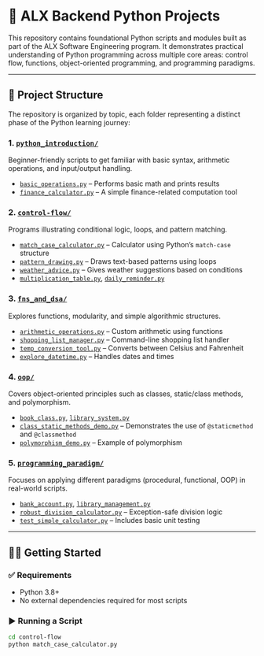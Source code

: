 # 🐍 ALX Backend Python Projects

This repository contains foundational Python scripts and modules built as part of the ALX Software Engineering program. It demonstrates practical understanding of Python programming across multiple core areas: control flow, functions, object-oriented programming, and programming paradigms.

---

## 📁 Project Structure

The repository is organized by topic, each folder representing a distinct phase of the Python learning journey:

### 1. [`python_introduction/`](./alx_be_python-main/python_introduction/)
Beginner-friendly scripts to get familiar with basic syntax, arithmetic operations, and input/output handling.

- [`basic_operations.py`](./alx_be_python-main/python_introduction/basic_operations.py) – Performs basic math and prints results  
- [`finance_calculator.py`](./alx_be_python-main/python_introduction/finance_calculator.py) – A simple finance-related computation tool

### 2. [`control-flow/`](./alx_be_python-main/control-flow/)
Programs illustrating conditional logic, loops, and pattern matching.

- [`match_case_calculator.py`](./alx_be_python-main/control-flow/match_case_calculator.py) – Calculator using Python’s `match-case` structure  
- [`pattern_drawing.py`](./alx_be_python-main/control-flow/pattern_drawing.py) – Draws text-based patterns using loops  
- [`weather_advice.py`](./alx_be_python-main/control-flow/weather_advice.py) – Gives weather suggestions based on conditions  
- [`multiplication_table.py`](./alx_be_python-main/control-flow/multiplication_table.py), [`daily_reminder.py`](./alx_be_python-main/control-flow/daily_reminder.py)

### 3. [`fns_and_dsa/`](./alx_be_python-main/fns_and_dsa/)
Explores functions, modularity, and simple algorithmic structures.

- [`arithmetic_operations.py`](./alx_be_python-main/fns_and_dsa/arithmetic_operations.py) – Custom arithmetic using functions  
- [`shopping_list_manager.py`](./alx_be_python-main/fns_and_dsa/shopping_list_manager.py) – Command-line shopping list handler  
- [`temp_conversion_tool.py`](./alx_be_python-main/fns_and_dsa/temp_conversion_tool.py) – Converts between Celsius and Fahrenheit  
- [`explore_datetime.py`](./alx_be_python-main/fns_and_dsa/explore_datetime.py) – Handles dates and times

### 4. [`oop/`](./alx_be_python-main/oop/)
Covers object-oriented principles such as classes, static/class methods, and polymorphism.

- [`book_class.py`](./alx_be_python-main/oop/book_class.py), [`library_system.py`](./alx_be_python-main/oop/library_system.py)  
- [`class_static_methods_demo.py`](./alx_be_python-main/oop/class_static_methods_demo.py) – Demonstrates the use of `@staticmethod` and `@classmethod`  
- [`polymorphism_demo.py`](./alx_be_python-main/oop/polymorphism_demo.py) – Example of polymorphism

### 5. [`programming_paradigm/`](./alx_be_python-main/programming_paradigm/)
Focuses on applying different paradigms (procedural, functional, OOP) in real-world scripts.

- [`bank_account.py`](./alx_be_python-main/programming_paradigm/bank_account.py), [`library_management.py`](./alx_be_python-main/programming_paradigm/library_management.py)  
- [`robust_division_calculator.py`](./alx_be_python-main/programming_paradigm/robust_division_calculator.py) – Exception-safe division logic  
- [`test_simple_calculator.py`](./alx_be_python-main/programming_paradigm/test_simple_calculator.py) – Includes basic unit testing

---

## 🧑‍💻 Getting Started

### ✅ Requirements
- Python 3.8+
- No external dependencies required for most scripts

### ▶️ Running a Script

```bash
cd control-flow
python match_case_calculator.py
